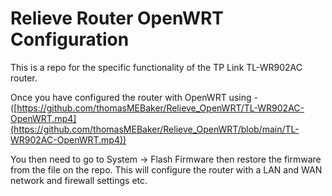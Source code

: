 # Relieve Router OpenWRT Configuration 

This is a repo for the specific functionality of the TP Link TL-WR902AC router.

Once you have configured the router with OpenWRT using - ([https://github.com/thomasMEBaker/Relieve_OpenWRT/TL-WR902AC-OpenWRT.mp4](https://github.com/thomasMEBaker/Relieve_OpenWRT/blob/main/TL-WR902AC-OpenWRT.mp4))

You then need to go to System -> Flash Firmware then restore the firmware from the file on the repo. This will configure the router with a LAN and WAN network and firewall settings etc.
